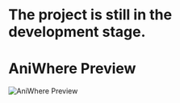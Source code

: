 # The project is still in the development stage.





# AniWhere Preview

![AniWhere Preview](https://github.com/quincyqqe/AniWhere/assets/111203167/bc20d20d-a50b-4366-bae5-3447734f1d8c)
